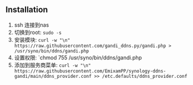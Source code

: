 ## Installation
1. ssh 连接到nas
2. 切换到root: `sudo -s`
3. 安装模块: 
   `curl -w "\n" https://raw.githubusercontent.com/gandi_ddns.py/gandi.php > /usr/syno/bin/ddns/gandi.php`
4. 设置权限: `chmod 755 /usr/syno/bin/ddns/gandi.php
5. 添加到服务商菜单: `curl -w "\n" https://raw.githubusercontent.com/EmixamPP/synology-ddns-gandi/main/ddns_provider.conf >> /etc.defaults/ddns_provider.conf`
